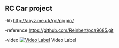 ## RC Car project






-lib
http://abyz.me.uk/rpi/pigpio/

-reference 
https://github.com/Reinbert/pca9685.git




-video
[![Video Label](http://img.youtube.com/vi/8xXECiZ87aw/0.jpg)](https://youtu.be/8xXECiZ87aw) Video Label

